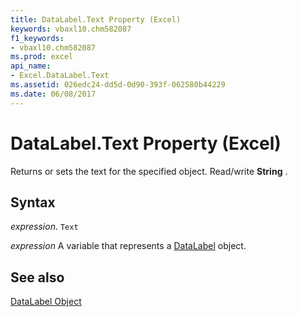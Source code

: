 ```yaml
---
title: DataLabel.Text Property (Excel)
keywords: vbaxl10.chm582087
f1_keywords:
- vbaxl10.chm582087
ms.prod: excel
api_name:
- Excel.DataLabel.Text
ms.assetid: 026edc24-dd5d-0d90-393f-062580b44229
ms.date: 06/08/2017
---
```



# DataLabel.Text Property (Excel)

Returns or sets the text for the specified object. Read/write  **String** .


## Syntax

 _expression_. `Text`

 _expression_ A variable that represents a [DataLabel](Excel.DataLabel-graph-property.md) object.


## See also


[DataLabel Object](Excel.DataLabel(object).md)

